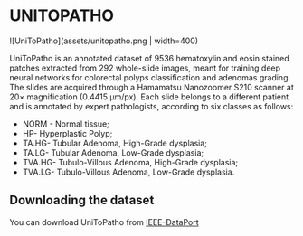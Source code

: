 # UNITOPATHO

![UniToPatho](assets/unitopatho.png | width=400)

UniToPatho is an annotated dataset of 9536 hematoxylin and eosin stained patches extracted from 292 whole-slide images, meant for training deep neural networks for colorectal polyps classification and adenomas grading. The slides are acquired through a Hamamatsu Nanozoomer S210 scanner at 20× magnification (0.4415 μm/px). Each slide belongs to a different patient and is annotated by expert pathologists, according to six classes as follows:


- NORM - Normal tissue;
- HP- Hyperplastic Polyp;
- TA.HG- Tubular Adenoma, High-Grade dysplasia;
- TA.LG- Tubular Adenoma, Low-Grade dysplasia;
- TVA.HG- Tubulo-Villous Adenoma, High-Grade dysplasia;
- TVA.LG- Tubulo-Villous Adenoma, Low-Grade dysplasia.


## Downloading the dataset

You can download UniToPatho from [IEEE-DataPort](https://ieee-dataport.org/open-access/unitopatho)
